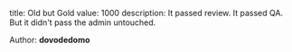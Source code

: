 title: Old but Gold
value: 1000
description: It passed review. It passed QA. But it didn't pass the admin untouched.

Author: **dovodedomo**